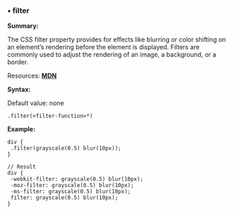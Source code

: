 ### <a name="filter"></a> &#8226; filter
**Summary:**

The CSS filter property provides for effects like blurring or color shifting on an element’s rendering before the element is displayed. Filters are commonly used to adjust the rendering of an image, a background, or a border.

Resources: **[MDN](https://developer.mozilla.org/en-US/docs/Web/CSS/filter)**

**Syntax:**

Default value: none

    .filter(<filter-function>*)
  
**Example:**

    div {
     .filter(grayscale(0.5) blur(10px));
    }
    
    // Result
    div {
     -webkit-filter: grayscale(0.5) blur(10px);
     -moz-filter: grayscale(0.5) blur(10px);
     -ms-filter: grayscale(0.5) blur(10px);
     filter: grayscale(0.5) blur(10px);
    }

